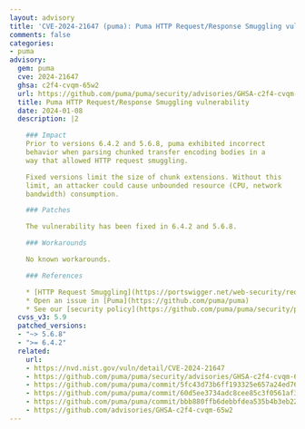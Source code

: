 ```yaml
---
layout: advisory
title: 'CVE-2024-21647 (puma): Puma HTTP Request/Response Smuggling vulnerability'
comments: false
categories:
- puma
advisory:
  gem: puma
  cve: 2024-21647
  ghsa: c2f4-cvqm-65w2
  url: https://github.com/puma/puma/security/advisories/GHSA-c2f4-cvqm-65w2
  title: Puma HTTP Request/Response Smuggling vulnerability
  date: 2024-01-08
  description: |2

    ### Impact
    Prior to versions 6.4.2 and 5.6.8, puma exhibited incorrect
    behavior when parsing chunked transfer encoding bodies in a
    way that allowed HTTP request smuggling.

    Fixed versions limit the size of chunk extensions. Without this
    limit, an attacker could cause unbounded resource (CPU, network
    bandwidth) consumption.

    ### Patches

    The vulnerability has been fixed in 6.4.2 and 5.6.8.

    ### Workarounds

    No known workarounds.

    ### References

    * [HTTP Request Smuggling](https://portswigger.net/web-security/request-smuggling)
    * Open an issue in [Puma](https://github.com/puma/puma)
    * See our [security policy](https://github.com/puma/puma/security/policy)
  cvss_v3: 5.9
  patched_versions:
  - "~> 5.6.8"
  - ">= 6.4.2"
  related:
    url:
    - https://nvd.nist.gov/vuln/detail/CVE-2024-21647
    - https://github.com/puma/puma/security/advisories/GHSA-c2f4-cvqm-65w2
    - https://github.com/puma/puma/commit/5fc43d73b6ff193325e657a24ed76dec79133e93
    - https://github.com/puma/puma/commit/60d5ee3734adc8cee85c3f0561af392448fe19b7
    - https://github.com/puma/puma/commit/bbb880ffb6debbfdea535b4b3eb2204d49ae151d
    - https://github.com/advisories/GHSA-c2f4-cvqm-65w2
---
```

